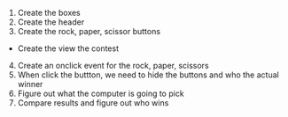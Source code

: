 1. Create the boxes
2. Create the header
3. Create the rock, paper, scissor buttons

- Create the view the contest

4. Create an onclick event for the rock, paper, scissors
5. When click the buttton, we need to hide the buttons and who the actual winner
6. Figure out what the computer is going to pick
7. Compare results and figure out who wins
